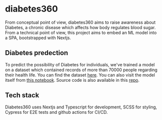 # diabetes360

From conceptual point of view, diabetes360 aims to raise awareness about Diabetes, a chronic disease which affects how body regulates blood sugar.
From a technical point of view, this project aims to embed an ML model into a SPA, bootstrapped with Nextjs.

## Diabetes predection

To predict the possibility of Diabetes for individuals, we've trained a model on a dataset which contained records of more than 70000 people regarding their health life. You can find
the dataset [here](https://www.kaggle.com/datasets/alexteboul/diabetes-health-indicators-dataset?select=diabetes_012_health_indicators_BRFSS2015.csv). You can also visit the model itself from [this notebook](https://colab.research.google.com/github/alivarastepour/diabetes_prediction/blob/master/diabetes_prediction.ipynb).
Source code is also available in this [repo](https://github.com/alivarastepour/diabetes_prediction/).

## Tech stack

Diabetes360 uses Nextjs and Typescript for development, SCSS for styling, Cypress for E2E tests and github actions for CI/CD.
